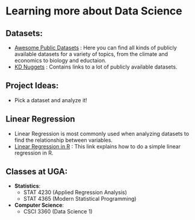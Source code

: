 # Learning more about Data Science

## Datasets:
* [Awesome Public Datasets](https://github.com/awesomedata/awesome-public-datasets) : Here you can find all kinds of publicly available datasets for a variety of topics, from the climate and economics to biology and eductaion.
* [KD Nuggets](https://www.kdnuggets.com/datasets/index.html) : Contains links to a lot of publicly available datasets.
## Project Ideas:
* Pick a dataset and analyze it!
## Linear Regression
* Linear Regression is most commonly used when analyzing datasets to find the relationship between variables. 
* [Linear Regression in R](https://www.datacamp.com/community/tutorials/linear-regression-R) : This link explains how to do a simple linear regression in R. 
## Classes at UGA:
* **Statistics**: 
  * STAT 4230 (Applied Regression Analysis)
  * STAT 4365 (Modern Statistical Programming)
* **Computer Science**: 
  * CSCI 3360 (Data Science 1)
